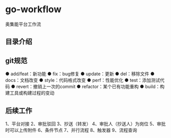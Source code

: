 # go-workflow
奥集能平台工作流
## 目录介绍

## git规范
● add/feat：新功能
● fix：bug修复
● update：更新
● del：移除文件
● docs：文档改变
● style：代码格式改变
● perf：性能优化
● test：添加测试代码
● revert：撤销上一次的commit
● refactor：某个已有功能重构
● build：构建工具或构建过程的变动

## 后续工作
1、平台对接
2、审批驳回
3、抄送（转发）
4、审批人（抄送人）为岗位
5、审批时可以上传附件
6、条件节点
7、并行流程
8、触发器
9、流程查询